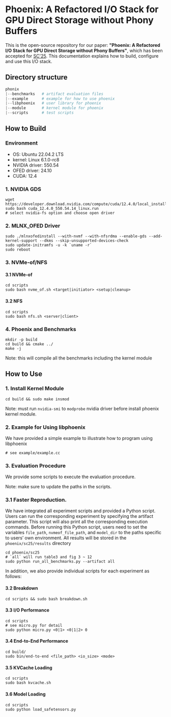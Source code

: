 # Phoenix: A Refactored I/O Stack for GPU Direct Storage without Phony Buffers
This is the open-source repository for our paper: **"Phoenix: A Refactored I/O Stack for GPU Direct Storage without Phony Buffers"**, which has been accepted for [SC'25](https://doi.org/10.1145/3712285.3759862). This documentation explains how to build, configure and use this I/O stack.

## Directory structure
```python
phonix
|--benchmarks   # artifact evaluation files
|--example      # example for how to use phoenix
|--libphoenix   # user library for phoenix
|--module       # kernel module for phoenix
|--scripts      # test scripts
```

## How to Build

### Environment
* OS: Ubuntu 22.04.2 LTS
* kernel: Linux 6.1.0-rc8
* NVIDIA driver: 550.54
* OFED driver: 24.10
* CUDA: 12.4

### 1. NVIDIA GDS

```shell
wget https://developer.download.nvidia.com/compute/cuda/12.4.0/local_installers/cuda_12.4.0_550.54.14_linux.run
sudo bash cuda_12.4.0_550.54.14_linux.run
# select nvidia-fs option and choose open driver
```

### 2. MLNX_OFED Driver
```shell
sudo ./mlnxofedinstall --with-nvmf --with-nfsrdma --enable-gds --add-kernel-support --dkms --skip-unsupported-devices-check
sudo update-initramfs -u -k `uname -r`
sudo reboot
```
### 3. NVMe-of/NFS
#### 3.1 NVMe-of
```shell
cd scripts
sudo bash nvme_of.sh <target|initiator> <setup|cleanup>
```
#### 3.2 NFS
```shell
cd scripts
sudo bash nfs.sh <server|client>
```
### 4. Phoenix and Benchmarks
```shell
mkdir -p build
cd build && cmake ../
make -j 
```
Note: this will compile all the benchmarks including the kernel module
## How to Use
### 1. Install Kernel Module
```shell
cd build && sudo make insmod
```
Note: must run `nvidia-smi` to `modprobe` nvidia driver before install phoenix kernel module.
### 2. Example for Using libphoenix
We have provided a simple example to illustrate how to program using libphoenix
```shell
# see example/example.cc
```

### 3. Evaluation Procedure
We provide some scripts to execute the evaluation procedure.

Note: make sure to update the paths in the scripts.
### 3.1 Faster Reproduction. 
We have integrated all experiment scripts and provided a Python script. 
Users can run the corresponding experiment by specifying the artifact parameter. This script will also print all the corresponding execution commands.
Before running this Python script, users need to set the variables `file_path`, `nvmeof_file_path`, and `model_dir` to the paths specific to users’ own environment. 
All results will be stored in the `phoenix/sc25/results` directory

```shell
cd phoenix/sc25
# `all` will run table3 and fig 3 ~ 12
sudo python run_all_benchmarks.py --artifact all
```
In addition, we also provide individual scripts for each experiment as follows:
#### 3.2 Breakdown
```shell
cd scripts && sudo bash breakdown.sh
```
#### 3.3 I/O Performance
```shell
cd scripts
# see micro.py for detail
sudo python micro.py <0|1> <0|1|2> 0
```
#### 3.4 End-to-End Performance
```shell
cd build/
sudo bin/end-to-end <file_path> <io_size> <mode>
```
#### 3.5 KVCache Loading
```shell
cd scripts
sudo bash kvcache.sh
```
#### 3.6 Model Loading
```shell
cd scripts
sudo python load_safetensors.py
```
